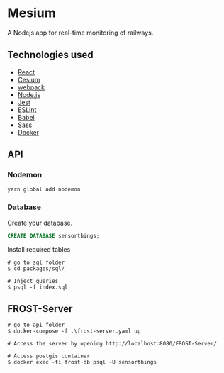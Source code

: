 # Mesium

A Nodejs app for real-time monitoring of railways.

## Technologies used

- [React](https://reactjs.org/)
- [Cesium](https://cesium.com/)
- [webpack](https://webpack.js.org/)
- [Node.js](https://nodejs.org/en/)
- [Jest](https://jestjs.io/)
- [ESLint](https://eslint.org/)
- [Babel](https://babeljs.io/)
- [Sass](https://sass-lang.com/)
- [Docker](https://www.docker.com/)

## API

### Nodemon

``` shell
yarn global add nodemon
```

### Database

Create your database.

``` sql
CREATE DATABASE sensorthings;
```

Install required tables

``` shell
# go to sql folder
$ cd packages/sql/

# Inject queries
$ psql -f index.sql
```

## FROST-Server

``` shell
# go to api folder
$ docker-compose -f .\frost-server.yaml up

# Access the server by opening http://localhost:8080/FROST-Server/

# Access postgis container
$ docker exec -ti frost-db psql -U sensorthings
```
